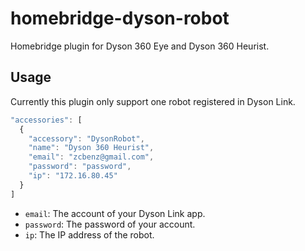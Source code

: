 # homebridge-dyson-robot

Homebridge plugin for Dyson 360 Eye and Dyson 360 Heurist.

## Usage

Currently this plugin only support one robot registered in Dyson Link.

```js
"accessories": [
  {
    "accessory": "DysonRobot",
    "name": "Dyson 360 Heurist",
    "email": "zcbenz@gmail.com",
    "password": "password",
    "ip": "172.16.80.45"
  }
]
```

* `email`: The account of your Dyson Link app.
* `password`: The password of your account.
* `ip`: The IP address of the robot.
